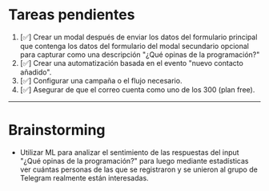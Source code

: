 # Tareas pendientes

1. [✅] Crear un modal después de enviar los datos del formulario principal que contenga los datos del formulario del modal secundario opcional para capturar como una descripción "¿Qué opinas de la programación?"
2. [✅] Crear una automatización basada en el evento "nuevo contacto añadido".
3. [✅] Configurar una campaña o el flujo necesario.
4. [✅] Asegurar de que el correo cuenta como uno de los 300 (plan free).

---

# Brainstorming

- Utilizar ML para analizar el sentimiento de las respuestas del input "¿Qué opinas de la programación?" para luego mediante estadísticas ver cuántas personas de las que se registraron y se unieron al grupo de Telegram realmente están interesadas.

